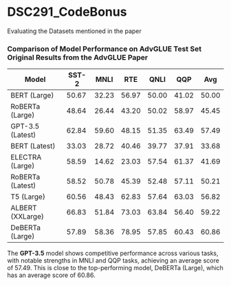 # DSC291_CodeBonus
Evaluating the Datasets mentioned in the paper

### Comparison of Model Performance on AdvGLUE Test Set Original Results from the AdvGLUE Paper

| Model            | SST-2 | MNLI   | RTE   | QNLI  | QQP    | Avg  |
|------------------|-------|--------|-------|-------|--------|------|
| BERT (Large)     | 50.67 | 32.23  | 56.97 | 50.00 | 41.02  | 50.00|
| RoBERTa (Large)  | 48.64 | 26.44  | 43.20 | 50.02 | 58.97  | 45.45|
| GPT-3.5 (Latest)         | 62.84 | 59.60  | 48.15 | 51.35 | 63.49  | 57.49|
| BERT  (Latest)           | 33.03 | 28.72  | 40.46 | 39.77 | 37.91  | 33.68 |
| ELECTRA (Large)  | 58.59 | 14.62  | 23.03 | 57.54 | 61.37  | 41.69 |
| RoBERTa (Latest)         | 58.52 | 50.78  | 45.39 | 52.48 | 57.11  | 50.21 |
| T5 (Large)       | 60.56 | 48.43  | 62.83 | 57.64 | 63.03  | 56.82 |
| ALBERT (XXLarge) | 66.83 | 51.84  | 73.03 | 63.84 | 56.40  | 59.22 |
| DeBERTa (Large)  | 57.89 | 58.36  | 78.95 | 57.85 | 60.43  | 60.86 |

The **GPT-3.5** model shows competitive performance across various tasks, with notable strengths in MNLI and QQP tasks, achieving an average score of 57.49. This is close to the top-performing model, DeBERTa (Large), which has an average score of 60.86.
